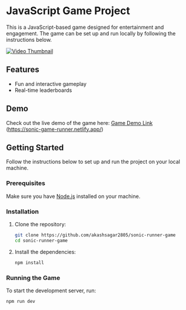 

# JavaScript Game Project

This is a JavaScript-based game designed for entertainment and engagement. The game can be set up and run locally by following the instructions below.

[![Video Thumbnail](https://github.com/USERNAME/REPOSITORY/assets/IMAGE_PATH)](https://www.awesomescreenshot.com/video/32809489?key=6a94759d60cba6b0ebbdd0ae4bdfddf6)

## Features
- Fun and interactive gameplay
- Real-time leaderboards 

## Demo

Check out the live demo of the game here: [Game Demo Link](#)  
(https://sonic-game-runner.netlify.app/)

## Getting Started

Follow the instructions below to set up and run the project on your local machine.

### Prerequisites

Make sure you have [Node.js](https://nodejs.org/) installed on your machine.

### Installation

1. Clone the repository:

    ```bash
    git clone https://github.com/akashsagar2805/sonic-runner-game
    cd sonic-runner-game
    ```

2. Install the dependencies:

    ```bash
    npm install
    ```

### Running the Game

To start the development server, run:

```bash
npm run dev
